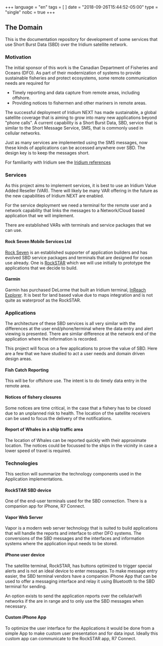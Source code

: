 +++
language = "en"
tags = [
]
date = "2018-09-26T15:44:52-05:00"
type = "single"
nobc = true
+++

## The Domain

This is the documentation repository for development of some services that use Short Burst Data (SBD) over the Iridium satellite network.

### Motivation

The initial sponsor of this work is the Canadian Department of Fisheries and Oceans (DFO). As part of their modernization of systems to provide sustainable fisheries and protect ecosystems, some remote communication needs are required for

- Timely reporting and data capture from remote areas, including offshore.
- Providing notices to fishermen and other mariners in remote areas.

The successful deployment of Iridium NEXT has made sustainable, a global satellite coverage that is aiming to grow into many new applications beyond "phone calls".  A current capability is a Short Burst Data, SBD, service that is similar to the Short Message Service, SMS, that is commonly used in cellular networks.

Just as many services are implemented using the SMS messages, now these kinds of applications can be accessed anywhere over SBD. The design key is to keep the messages short.

For familiarity with Iridium see the [Iridium references](references/iridium/)

### Services

As this project aims to implement services, it is best to use an Iridium Value Added Reseller (VAR). There will likely be many VAR offering in the future as the new capabilities of Iridium NEXT are enabled.

For the service deployment we need a terminal for the remote user and a network capability that links the messages to a Network/Cloud based application that we will implement.

There are established VARs with terminals and service packages that we can use.

#### Rock Seven Mobile Services Ltd

[Rock Seven](http://rock7mobile.com) is an established supporter of application builders and has evolved SBD service packages and terminals that are designed for ocean use already.  One is [RockSTAR](http://rock7mobile.com/products-rockstar) which we will use initially to prototype the applications that we decide to build.

#### Garmin

Garmin has purchased DeLorme that built an Iridium terminal, [InReach Explorer](https://buy.garmin.com/en-CA/CA/p/561269#overview). It is best for land based value due to maps integration and is not quite as waterproof as the RockSTAR.

### Applications

The architecture of these SBD services is all very similar with the differences at the user end/phone/terminal where the data entry and alert viewing is presented. There are similar difference at the network end of the application where the information is recorded.

This project will focus on a few applications to prove the value of SBD. Here are a few that we have studied to act a user needs and domain driven design areas.

#### Fish Catch Reporting

This will be for offshore use.  The intent is to do timely data entry in the remote area.

#### Notices of fishery closures

Some notices are time critical, in the case that a fishery has to be closed due to an unplanned risk to health. The location of the satellite receivers can be used to focus the delivery of the notifications.

#### Report of Whales in a ship traffic area

The location of Whales can be reported quickly with their approximate location.  The notices could be focussed to the ships in the vicinity in case a lower speed of travel is  required.


### Technologies

This section will summarize the technology components used in the Application implementations.  

#### RockSTAR SBD device

One of the end-user terminals used for the SBD connection. There is a companion app for iPhone, R7 Connect.

#### Vapor Web Server

Vapor is a modern web server technology that is suited to build applications that will handle the reports and interface to other DFO systems. The conversions of the SBD messages and the interfaces and information systems where the application input needs to be stored.

#### iPhone user device

The satellite terminal, RockSTAR,  has buttons optimized to trigger special alerts and is not an ideal device to enter messages.  To make message entry easier, the SBD terminal vendors have a companion iPhone App that can be used to offer a messaging interface and relay it using Bluetooth to the SBD terminal for sending.

An option exists to send the application reports over the cellular/wifi networks if the are in range and to only use the SBD messages when necessary.

#### Custom iPhone App

To optimize the user interface for the Applications it would be done from a simple App to make custom user presentation and for data input. Ideally this custom app can communicate to the RockSTAR app, R7 Connect.